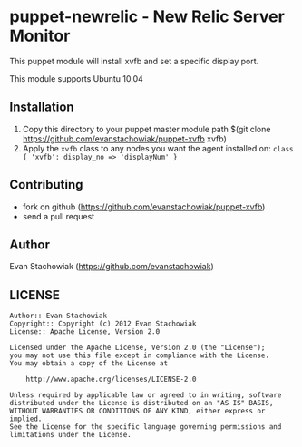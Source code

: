 puppet-newrelic - New Relic Server Monitor
==========================================

This puppet module will install xvfb and set a specific
display port.

This module supports Ubuntu 10.04

Installation
------------

1. Copy this directory to your puppet master module path $(git clone https://github.com/evanstachowiak/puppet-xvfb xvfb)
2. Apply the `xvfb` class to any nodes you want the agent installed on: `class { 'xvfb': display_no => 'displayNum' }`

Contributing
------------

- fork on github (https://github.com/evanstachowiak/puppet-xvfb)
- send a pull request

Author
------
Evan Stachowiak (https://github.com/evanstachowiak)

LICENSE
-------

    Author:: Evan Stachowiak
    Copyright:: Copyright (c) 2012 Evan Stachowiak
    License:: Apache License, Version 2.0

    Licensed under the Apache License, Version 2.0 (the "License");
    you may not use this file except in compliance with the License.
    You may obtain a copy of the License at

        http://www.apache.org/licenses/LICENSE-2.0

    Unless required by applicable law or agreed to in writing, software
    distributed under the License is distributed on an "AS IS" BASIS,
    WITHOUT WARRANTIES OR CONDITIONS OF ANY KIND, either express or implied.
    See the License for the specific language governing permissions and
    limitations under the License.
